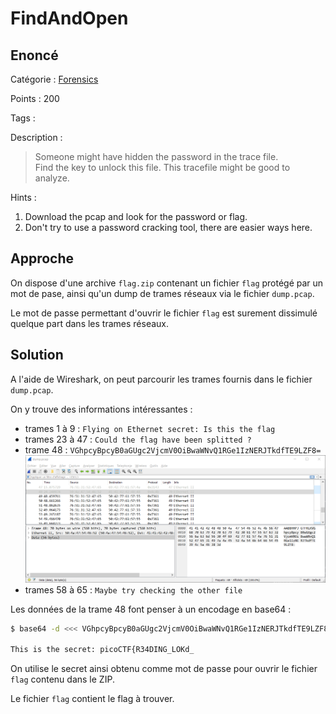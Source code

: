 # FindAndOpen

## Enoncé
Catégorie : [Forensics](../)

Points : 200

Tags : 

Description :
> Someone might have hidden the password in the trace file.  
> Find the key to unlock this file. This tracefile might be good to analyze.

Hints :
1. Download the pcap and look for the password or flag.
2. Don't try to use a password cracking tool, there are easier ways here.


## Approche

On dispose d'une archive `flag.zip` contenant un fichier `flag` protégé par un mot de pase, ainsi qu'un dump de trames réseaux via le fichier `dump.pcap`.

Le mot de passe permettant d'ouvrir le fichier `flag` est surement dissimulé quelque part dans les trames réseaux.

## Solution

A l'aide de Wireshark, on peut parcourir les trames fournis dans le fichier `dump.pcap`.

On y trouve des informations intéressantes :
* trames 1 à 9 : `Flying on Ethernet secret: Is this the flag`
* trames 23 à 47 : `Could the flag have been splitted ?`
* trame 48 : `VGhpcyBpcyB0aGUgc2VjcmV0OiBwaWNvQ1RGe1IzNERJTkdfTE9LZF8=`
![Wireshark](Wireshark_dump.pcap.png)
* trames 58 à 65 : `Maybe try checking the other file`

Les données de la trame 48 font penser à un encodage en base64 :
```bash
$ base64 -d <<< VGhpcyBpcyB0aGUgc2VjcmV0OiBwaWNvQ1RGe1IzNERJTkdfTE9LZF8=

This is the secret: picoCTF{R34DING_LOKd_
```

On utilise le secret ainsi obtenu comme mot de passe pour ouvrir le fichier `flag` contenu dans le ZIP.

Le fichier `flag` contient le flag à trouver.
